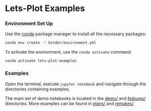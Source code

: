 ﻿# Lets-Plot Examples

### Environment Set Up

Use the [conda](https://docs.conda.io) package manager to install all the necessary packages:

```bash
conda env create -f binder/environment.yml
```

To activate the environment, use the `conda activate` command:

```bash
conda activate lets-plot-examples
```

### Examples

Open the terminal, execute `jupyter notebook` and navigate through the directories containing examples.

The main set of demo notebooks is located in the [demo/](demo) and [features/](features) directories. More examples can be found in [plans/](plans) and [remakes/](remakes).